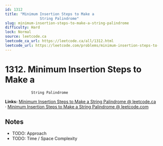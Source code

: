 ```yaml
--- 
id: 1312
title: "Minimum Insertion Steps to Make a
                String Palindrome"
slug: minimum-insertion-steps-to-make-a-string-palindrome
difficulty: Hard
lock: Normal
source: leetcode.ca
leetcode_ca_url: https://leetcode.ca/all/1312.html
leetcode_url: https://leetcode.com/problems/minimum-insertion-steps-to-make-a-string-palindrome/
---
```


# 1312. Minimum Insertion Steps to Make a
                String Palindrome

**Links:** [Minimum Insertion Steps to Make a
                String Palindrome @ leetcode.ca](https://leetcode.ca/all/1312.html) · [Minimum Insertion Steps to Make a
                String Palindrome @ leetcode.com](https://leetcode.com/problems/minimum-insertion-steps-to-make-a-string-palindrome/)

## Notes
- TODO: Approach
- TODO: Time / Space Complexity
